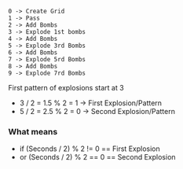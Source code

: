 ```
0 -> Create Grid
1 -> Pass
2 -> Add Bombs
3 -> Explode 1st bombs
4 -> Add Bombs
5 -> Explode 3rd Bombs
6 -> Add Bombs
7 -> Explode 5rd Bombs
8 -> Add Bombs
9 -> Explode 7rd Bombs
```

First pattern of explosions start at 3


* 3 / 2 = 1.5 % 2 = 1 -> First Explosion/Pattern
* 5 / 2 = 2.5 % 2 = 0 -> Second Explosion/Pattern

### What means 
* if (Seconds / 2) % 2 != 0 == First Explosion
* or (Seconds / 2) % 2 == 0 == Second Explosion
